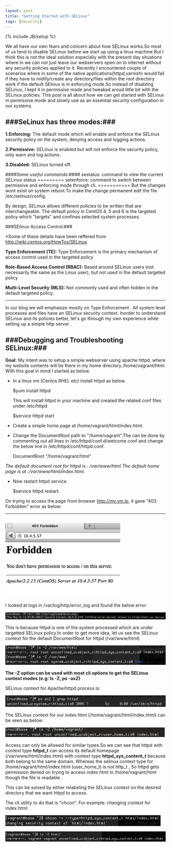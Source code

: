 ```yaml
---
layout: post
title: "Getting Started with SELinux"
tags: [Security]
---
```

{% include JB/setup %}

We all have our own fears and concern about how SELinux works.So most of us tend to disable SELinux before we start up using a linux machine.But I think this is not the ideal solution especially with the present day situations where in we can not just leave our webservers open on to internet without any security policies applied to it.
Recently I encountered couple of scenarios where in some of the native applications(httpd,varnish) would fail if they have to midify/create any directory/files within the root directory work if the default SElinux is in enforcing mode.So instead of disabling SELinux, I kept it in permissive mode and tweaked aroud little bit with the SELinux policies.
This post is all about how we can get started with SELinux in permissive mode and slowly use as an essential security configuration in our systems.

###SeLinux has three modes:###
------------------------------
**1.Enforcing:** The default mode which will enable and enforce the SELinux security policy on the system, denying access and logging actions.

**2.Permissive:** SELinux is enabled but will not enforce the security policy, only warn and log actions.

**3.Disabled:** SELinux turned off.

####*Some useful commands:*####
    sestatus: command to view the current SELinux status
    =========
    setenforce: command to switch between permissive and enforcing mode through cli.
    ===========
    But the changes wont exist on system reboot.To make the change permanent edit the file /etc/selinux/config.

By design, SELinux allows different policies to be written that are interchangeable. The default policy in CentOS 4, 5 and 6 is the targeted policy which "targets" and confines selected system processes.

###SElinux Access Control:###

*Some of these details have been reffered from <http://wiki.centos.org/HowTos/SELinux>

**Type Enforcement (TE):** Type Enforcement is the primary mechanism of access control used in the targeted policy

**Role-Based Access Control (RBAC):** Based around SELinux users (not necessarily the same as the Linux user), but not used in the default targeted policy

**Multi-Level Security (MLS):** Not commonly used and often hidden in the default targeted policy. 

------------------------------------------------------------------------------------------------------------------

In our blog we will emphasize mostly on Type Enforcement .
All system level processes and files have an SELinux security context.
Inorder to understand SELinux and its policies better, let's go through my own experience while setting up a simple http server .


###Debugging and Troubleshooting SELinux:###
-----------------------------------------------
**Goal:** My intent was to setup a simple webserver using apache httpd, where my website contents will be there in my home directory /home/vagrant/html. With this goal in mind I started as below.

* In a linux vm (Centos.RHEL etc) install httpd as below.

    $yum install httpd

    This will install httpd in your machine and created the related  conf files under /etc/httpd
    
    $service httpd start

* Create a simple home page at /home/vagrant/html/index.html.

+ Change the DocumentRoot path to "/home/vagrant".The can be done by commenting out all lines in
 /etc/httpd/conf.d/welcome.conf and change the below line in /etc/httpd/conf/httpd.conf.

    DocumentRoot "/home/vagrant/html" 

 *The default document root for httpd is : /var/www/html* 
 *The default home page is at :/var/www/html/index.html*. 

* Now restart httpd service.

    $service httpd restart.


On trying to access the page from browser http://my.vm.ip, it gave "403 Forbidden" error as below:

---------------------------------
![screenshot1](/images/scs-3.png)
---------------------------------

I looked at logs in  /var/log/http/error_log and found  the below error:

![screenshot2](/images/scs-2.png)

This is because httpd is one of the system processed which are under targetted SELinux policy.In order to get more idea, let us see the SELinux context for the default DocumentRoot for httpd (/var/www/html)

![screenshot3](/images/scs-1.png)

**The -Z option can be used with most cli options to get the SELinux context modes (e.g: ls -Z, ps -axZ)**

SELinux context for Apache/httpd process is:

![screenshot4](/images/scs-5.png)

The SELinux context for our index.html (/home/vagrant/html/index.html) can be seen as below:

![screenshot5](/images/scs-4.png)


Access can only be allowed for similar types.So we can see that httpd with context type **httpd_t** can access its default homepage (/var/www/html/index.html) with context type **httpd_sys_content_t** because both belong to the same domain.
Whereas  the selinux context type for /home/vagrant/html/index.html (user_home_t) is not http_t , So httpd gets permission denied on trying to access index.html in /home/vagrant/html though the file is readable .


This can be solved by either relabeling the SELinux context on the desired directory that we want httpd to access.

The cli utility to do that is "chcon". For example: changing context for index.html:

![screenshot6](/images/scs-6.png)

![screenshot7](/images/scs-7.png)










